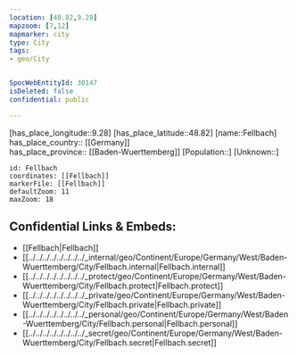 ```yaml
---
location: [48.82,9.28] 
mapzoom: [7,12] 
mapmarker: city 
type: City
tags:
- geo/City


SpocWebEntityId: 30147
isDeleted: false
confidential: public

---
```

[has_place_longitude::9.28] 
[has_place_latitude::48.82] 
[name::Fellbach] 
has_place_country:: [[Germany]]  
has_place_province:: [[Baden-Wuerttemberg]] 
[Population::] 
[Unknown::] 


```leaflet
id: Fellbach
coordinates: [[Fellbach]] 
markerFile: [[Fellbach]] 
defaultZoom: 11 
maxZoom: 18
```


## Confidential Links & Embeds: 
- [[Fellbach|Fellbach]]  
- [[../../../../../../../../_internal/geo/Continent/Europe/Germany/West/Baden-Wuerttemberg/City/Fellbach.internal|Fellbach.internal]] 
- [[../../../../../../../../_protect/geo/Continent/Europe/Germany/West/Baden-Wuerttemberg/City/Fellbach.protect|Fellbach.protect]] 
- [[../../../../../../../../_private/geo/Continent/Europe/Germany/West/Baden-Wuerttemberg/City/Fellbach.private|Fellbach.private]] 
- [[../../../../../../../../_personal/geo/Continent/Europe/Germany/West/Baden-Wuerttemberg/City/Fellbach.personal|Fellbach.personal]] 
- [[../../../../../../../../_secret/geo/Continent/Europe/Germany/West/Baden-Wuerttemberg/City/Fellbach.secret|Fellbach.secret]] 
